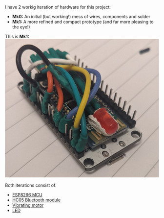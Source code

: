 I have 2 workig iteration of hardware for this project: 
- __Mk0:__ An initial (but working!) mess of wires, components and solder
- __Mk1:__ A more refined and compact prototype (and far more pleasing to the eye!)

This is __Mk1:__  
![Mk1](docs/Mk1.png)

Both iterations consist of:

- [ESP8266 MCU](https://www.amazon.co.uk/IZOKEE-Internet-Development-Wireless-Compatible/dp/B01N4OYOKD/ref=sr_1_2?dchild=1&keywords=esp8266+nodemcu&qid=1596736642&s=computers&sr=1-2)
- [HC05 Bluetooth module](https://www.amazon.co.uk/DSD-TECH-HC-05-Pass-through-Communication/dp/B01G9KSAF6/ref=sr_1_1?dchild=1&keywords=hc05&qid=1596736701&s=computers&sr=1-1)
- [Vibrating motor](https://shop.pimoroni.com/products/vibrating-mini-motor-disc?variant=1038384249&currency=GBP&utm_source=google&utm_medium=cpc&utm_campaign=google+shopping&gclid=EAIaIQobChMIgO3h8pOH6wIVh7PtCh3huQKmEAQYAiABEgKKjfD_BwE)
- [LED](https://shop.pimoroni.com/products/led-3mm-pack-of-10?variant=32754744714)

